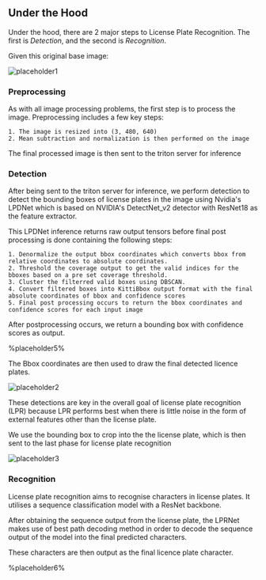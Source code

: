 ## Under the Hood

Under the hood, there are 2 major steps to License Plate Recognition. The first is _Detection_, and the second is _Recognition_.

Given this original base image:

![placeholder1](%placeholder1%)

### Preprocessing

As with all image processing problems, the first step is to process the image.
Preprocessing includes a few key steps:

    1. The image is resized into (3, 480, 640)
    2. Mean subtraction and normalization is then performed on the image

The final processed image is then sent to the triton server for inference

### Detection

After being sent to the triton server for inference, we perform detection to detect the bounding boxes of license plates in the image using Nvidia's LPDNet which is based on NVIDIA's DetectNet_v2 detector with ResNet18 as the feature extractor.

This LPDNet inference returns raw output tensors before final post processing is done containing the following steps:

    1. Denormalize the output bbox coordinates which converts bbox from relative coordinates to absolute coordinates.
    2. Threshold the coverage output to get the valid indices for the bboxes based on a pre set coverage threshold.
    3. Cluster the filterred valid boxes using DBSCAN.
    4. Convert filtered boxes into KittiBbox output format with the final absolute coordinates of bbox and confidence scores
    5. Final post processing occurs to return the bbox coordinates and confidence scores for each input image

After postprocessing occurs, we return a bounding box with confidence scores as output. 

%placeholder5%

The Bbox coordinates are then used to draw the final detected licence plates.

![placeholder2](%placeholder2%)

These detections are key in the overall goal of license plate recognition (LPR) because LPR performs best when there is little noise in the form of external features other than the license plate.

We use the bounding box to crop into the the license plate, which is then sent to the last phase for license plate recognition

![placeholder3](%placeholder3%)

### Recognition

License plate recognition aims to recognise characters in license plates. It utilises a sequence classification model with a ResNet backbone.

After obtaining the sequence output from the license plate, the LPRNet makes use of best path decoding method in order to decode the sequence output of the model into the final predicted characters.

These characters are then output as the final licence plate character.

%placeholder6%
